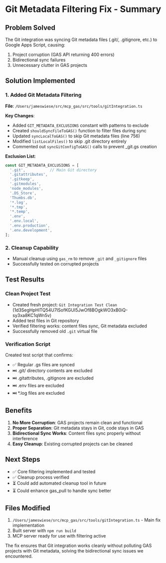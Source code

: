 # Git Metadata Filtering Fix - Summary

## Problem Solved
The Git integration was syncing Git metadata files (.git/, .gitignore, etc.) to Google Apps Script, causing:
1. Project corruption (GAS API returning 400 errors)
2. Bidirectional sync failures
3. Unnecessary clutter in GAS projects

## Solution Implemented

### 1. Added Git Metadata Filtering
**File**: `/Users/jameswiese/src/mcp_gas/src/tools/gitIntegration.ts`

**Key Changes**:
- Added `GIT_METADATA_EXCLUSIONS` constant with patterns to exclude
- Created `shouldSyncFileToGAS()` function to filter files during sync
- Updated `syncLocalToGAS()` to skip Git metadata files (line 756)
- Modified `listLocalFiles()` to skip .git directory entirely
- Commented out `syncGitConfigToGAS()` calls to prevent _git.gs creation

**Exclusion List**:
```typescript
const GIT_METADATA_EXCLUSIONS = [
  '.git',           // Main Git directory
  '.gitattributes',
  '.gitkeep',
  '.gitmodules',
  'node_modules',
  '.DS_Store',
  'Thumbs.db',
  '*.log',
  '*.tmp',
  '*.temp',
  '.env',
  '.env.local',
  '.env.production',
  '.env.development',
];
```

### 2. Cleanup Capability
- Manual cleanup using `gas_rm` to remove `_git` and `_gitignore` files
- Successfully tested on corrupted projects

## Test Results

### Clean Project Test
- Created fresh project: `Git Integration Test Clean` (1d3SegHpHlTQ54U7ISofKGUI5JwOf8BOgkWO3xB0iQ-sy3xa8KC1qWn5v)
- Added test files in Git repository
- Verified filtering works: content files sync, Git metadata excluded
- Successfully removed old `.git` virtual file

### Verification Script
Created test script that confirms:
- ✅ Regular .gs files are synced
- ⏭️ .git/ directory contents are excluded
- ⏭️ .gitattributes, .gitignore are excluded
- ⏭️ .env files are excluded
- ⏭️ *.log files are excluded

## Benefits
1. **No More Corruption**: GAS projects remain clean and functional
2. **Proper Separation**: Git metadata stays in Git, code stays in GAS
3. **Bidirectional Sync Works**: Content files sync properly without interference
4. **Easy Cleanup**: Existing corrupted projects can be cleaned

## Next Steps
- ✅ Core filtering implemented and tested
- ✅ Cleanup process verified
- ⏳ Could add automated cleanup tool in future
- ⏳ Could enhance gas_pull to handle sync better

## Files Modified
1. `/Users/jameswiese/src/mcp_gas/src/tools/gitIntegration.ts` - Main fix implementation
2. Built server with `npm run build`
3. MCP server ready for use with filtering active

The fix ensures that Git integration works cleanly without polluting GAS projects with Git metadata, solving the bidirectional sync issues we encountered.